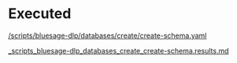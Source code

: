 # Executed

[/scripts/bluesage-dlp/databases/create/create-schema.yaml](./_scripts_bluesage-dlp_databases_create_create-schema.yaml.dump.md)

[_scripts_bluesage-dlp_databases_create_create-schema.results.md](./_scripts_bluesage-dlp_databases_create_create-schema.results.md)

